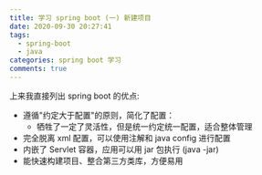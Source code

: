 ```yaml
---
title: 学习 spring boot (一) 新建项目
date: 2020-09-30 20:27:41
tags: 
  - spring-boot
  - java
categories: spring boot 学习
comments: true
---
```

上来我直接列出 spring boot 的优点:

* 遵循"约定大于配置"的原则，简化了配置：
  * 牺牲了一定了灵活性，但是统一约定统一配置，适合整体管理
* 完全脱离 xml 配置，可以使用注解和 java config 进行配置
* 内嵌了 Servlet 容器，应用可以用 jar 包执行 (java -jar)
* 能快速构建项目、整合第三方类库，方便易用
